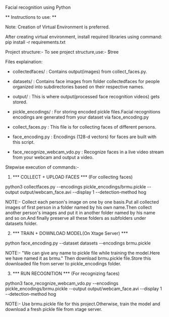 Facial recognition using Python


** Instructions to use: **

Note: Creation of Virtual Environment is preferred.

After creating virtual environment, install required libraries using command:
pip install -r requirements.txt


Project structure:-
To see project structure,use:- $tree


Files explaination:

- collectedfaces/ : Contains output(images) from collect_faces.py.

- datasets/ : Contains face images from folder collectedfaces for people organized into subdirectories based on their respective names.

- output/ : This is where output(processed face recognition videos) gets stored.

- pickle_encodings/ : For storing encoded pickle files.Facial recognitions encodings are generated from your dataset via face_encoding.py

- collect_faces.py : This file is for collecting faces of different persons.

- face_encoding.py : Encodings (128-d vectors) for faces are built with this script.

- face_recognize_webcam_vdo.py : Recognize faces in a live video stream from your webcam and output a video.


<!-- After a dataset of images is created, we’ll run face_encoding.py.py  to build the embeddings. -->



Stepwise execution of commands:-

1. *** COLLECT + UPLOAD FACES *** (For collecting faces)

python3 collectfaces.py --encodings pickle_encodings/brmu.pickle --output output/webcam_face.avi --display 1 --detection-method hog

NOTE:- Collect each person's image on one by one basis.Put all collected images of first person in a folder named by his own name.Then collect another person's images and put it in another folder named by his name and so on.And finally preserve all these folders as subfolders under datasets folder.


2. *** TRAIN + DOWNLOAD MODEL(On Xtage Server) ***

python face_encoding.py --dataset datasets --encodings brmu.pickle

NOTE:- "We can give any name to pickle file while training the model.Here we have named it as brmu."
Then download brmu.pickle file.Store this downloaded file from server to pickle_encodings folder.


3. *** RUN RECOGNITION *** (For recognizing faces)

python3 face_recognize_webcam_vdo.py --encodings pickle_encodings/brmu.pickle --output output/webcam_face.avi --display 1 --detection-method hog



NOTE:- Use brmu.pickle file for this project.Otherwise, train the model and download a fresh pickle file from xtage server.












